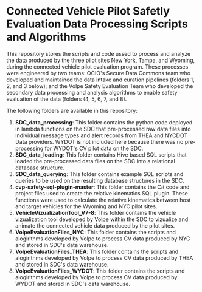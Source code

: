 # Connected Vehicle Pilot Safetly Evaluation Data Processing Scripts and Algorithms
This repository stores the scripts and code ussed to process and analyze the data produced by the three pilot sites New York, Tampa, and Wyoming, during the connected vehicle pilot evaluation program. These processes were engineered by two teams: OCIO's Secure Data Commons team who developed and maintained the data intake and curation pipelines (folders 1, 2, and 3 below); and the Volpe Safety Evaluation Team who developed the secondary data processing and analysis algorithms to enable safety evaluation of the data (folders (4, 5, 6, 7, and 8). 

The following folders are available in this repository:
1) **SDC_data_processing**: This folder contains the python code deployed in lambda functions on the SDC that pre-processed raw data files into individual message types and alert records from THEA and NYCDOT Data providers. WYDOT is not included here because there was no pre-processing for WYDOT's CV pilot data on the SDC.
2) **SDC_data_loading**: This folder contains Hive based SQL scripts that loaded the pre-processed data files on the SDC into a relational database structure. 
3) **SDC_data_querying**: This folder contains example SQL scripts and queries to be used on the resulting database structures in the SDC. 
4) **cvp-safety-sql-plugin-master**: This folder contains the C# code and project files used to create the relative kinematics SQL plugin. These functions were used to calculate the relative kinematics between host and target vehicles for the Wyoming and NYC pilot sites. 
5) **VehicleVizualizationTool_V7-8**: This folder contains the vehicle vizualization tool developed by Volpe within the SDC to vizualize and animate the connected vehicle data produced by the pilot sites. 
6) **VolpeEvaluationFiles_NYC**: This folder contains the scripts and alogirithms developed by Volpe to process CV data produced by NYC and stored in SDC's data warehouse. 
7) **VolpeEvaluationFiles_THEA**: This folder contains the scripts and alogirithms developed by Volpe to process CV data produced by THEA and stored in SDC's data warehouse. 
8) **VolpeEvaluationFiles_WYDOT**: This folder contains the scripts and alogirithms developed by Volpe to process CV data produced by WYDOT and stored in SDC's data warehouse. 
